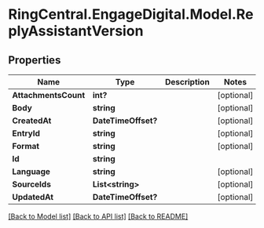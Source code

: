 # RingCentral.EngageDigital.Model.ReplyAssistantVersion
## Properties

Name | Type | Description | Notes
------------ | ------------- | ------------- | -------------
**AttachmentsCount** | **int?** |  | [optional] 
**Body** | **string** |  | [optional] 
**CreatedAt** | **DateTimeOffset?** |  | [optional] 
**EntryId** | **string** |  | [optional] 
**Format** | **string** |  | [optional] 
**Id** | **string** |  | 
**Language** | **string** |  | [optional] 
**SourceIds** | **List&lt;string&gt;** |  | [optional] 
**UpdatedAt** | **DateTimeOffset?** |  | [optional] 

[[Back to Model list]](../README.md#documentation-for-models) [[Back to API list]](../README.md#documentation-for-api-endpoints) [[Back to README]](../README.md)


